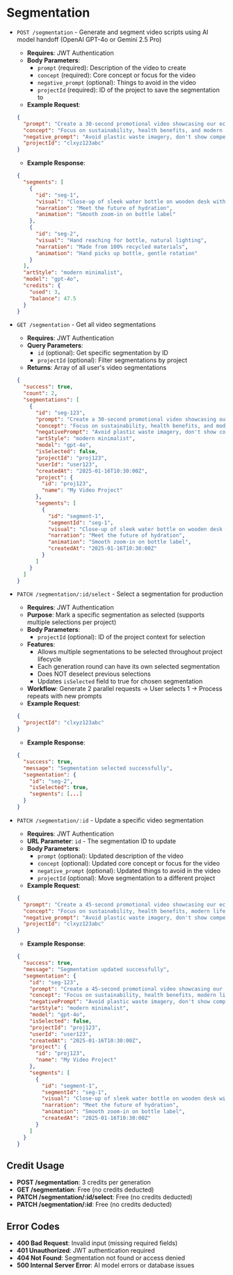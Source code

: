 # Segmentation

- `POST /segmentation` - Generate and segment video scripts using AI model handoff (OpenAI GPT-4o or Gemini 2.5 Pro)

  - **Requires**: JWT Authentication
  - **Body Parameters**:
    - `prompt` (required): Description of the video to create
    - `concept` (required): Core concept or focus for the video
    - `negative_prompt` (optional): Things to avoid in the video
    - `projectId` (required): ID of the project to save the segmentation to
  - **Example Request**:

  ```json
  {
    "prompt": "Create a 30-second promotional video showcasing our eco-friendly water bottle",
    "concept": "Focus on sustainability, health benefits, and modern lifestyle",
    "negative_prompt": "Avoid plastic waste imagery, don't show competing brands",
    "projectId": "clxyz123abc"
  }
  ```

  - **Example Response**:

  ```json
  {
    "segments": [
      {
        "id": "seg-1",
        "visual": "Close-up of sleek water bottle on wooden desk with plants",
        "narration": "Meet the future of hydration",
        "animation": "Smooth zoom-in on bottle label"
      },
      {
        "id": "seg-2",
        "visual": "Hand reaching for bottle, natural lighting",
        "narration": "Made from 100% recycled materials",
        "animation": "Hand picks up bottle, gentle rotation"
      }
    ],
    "artStyle": "modern minimalist",
    "model": "gpt-4o",
    "credits": {
      "used": 3,
      "balance": 47.5
    }
  }
  ```

- `GET /segmentation` - Get all video segmentations

  - **Requires**: JWT Authentication
  - **Query Parameters**:
    - `id` (optional): Get specific segmentation by ID
    - `projectId` (optional): Filter segmentations by project
  - **Returns**: Array of all user's video segmentations

  ```json
  {
    "success": true,
    "count": 2,
    "segmentations": [
      {
        "id": "seg-123",
        "prompt": "Create a 30-second promotional video showcasing our eco-friendly water bottle",
        "concept": "Focus on sustainability, health benefits, and modern lifestyle",
        "negativePrompt": "Avoid plastic waste imagery, don't show competing brands",
        "artStyle": "modern minimalist",
        "model": "gpt-4o",
        "isSelected": false,
        "projectId": "proj123",
        "userId": "user123",
        "createdAt": "2025-01-16T10:30:00Z",
        "project": {
          "id": "proj123",
          "name": "My Video Project"
        },
        "segments": [
          {
            "id": "segment-1",
            "segmentId": "seg-1",
            "visual": "Close-up of sleek water bottle on wooden desk with plants",
            "narration": "Meet the future of hydration",
            "animation": "Smooth zoom-in on bottle label",
            "createdAt": "2025-01-16T10:30:00Z"
          }
        ]
      }
    ]
  }
  ```

- `PATCH /segmentation/:id/select` - Select a segmentation for production

  - **Requires**: JWT Authentication
  - **Purpose**: Mark a specific segmentation as selected (supports multiple selections per project)
  - **Body Parameters**:
    - `projectId` (optional): ID of the project context for selection
  - **Features**:
    - Allows multiple segmentations to be selected throughout project lifecycle
    - Each generation round can have its own selected segmentation
    - Does NOT deselect previous selections
    - Updates `isSelected` field to true for chosen segmentation
  - **Workflow**: Generate 2 parallel requests → User selects 1 → Process repeats with new prompts
  - **Example Request**:

  ```json
  {
    "projectId": "clxyz123abc"
  }
  ```

  - **Example Response**:

  ```json
  {
    "success": true,
    "message": "Segmentation selected successfully",
    "segmentation": {
      "id": "seg-2",
      "isSelected": true,
      "segments": [...]
    }
  }
  ```

- `PATCH /segmentation/:id` - Update a specific video segmentation

  - **Requires**: JWT Authentication
  - **URL Parameter**: `id` - The segmentation ID to update
  - **Body Parameters**:
    - `prompt` (optional): Updated description of the video
    - `concept` (optional): Updated core concept or focus for the video
    - `negative_prompt` (optional): Updated things to avoid in the video
    - `projectId` (optional): Move segmentation to a different project
  - **Example Request**:

  ```json
  {
    "prompt": "Create a 45-second promotional video showcasing our eco-friendly water bottle with lifestyle focus",
    "concept": "Focus on sustainability, health benefits, modern lifestyle, and athletic performance",
    "negative_prompt": "Avoid plastic waste imagery, don't show competing brands, no medical claims",
    "projectId": "clxyz123abc"
  }
  ```

  - **Example Response**:

  ```json
  {
    "success": true,
    "message": "Segmentation updated successfully",
    "segmentation": {
      "id": "seg-123",
      "prompt": "Create a 45-second promotional video showcasing our eco-friendly water bottle with lifestyle focus",
      "concept": "Focus on sustainability, health benefits, modern lifestyle, and athletic performance",
      "negativePrompt": "Avoid plastic waste imagery, don't show competing brands, no medical claims",
      "artStyle": "modern minimalist",
      "model": "gpt-4o",
      "isSelected": false,
      "projectId": "proj123",
      "userId": "user123",
      "createdAt": "2025-01-16T10:30:00Z",
      "project": {
        "id": "proj123",
        "name": "My Video Project"
      },
      "segments": [
        {
          "id": "segment-1",
          "segmentId": "seg-1",
          "visual": "Close-up of sleek water bottle on wooden desk with plants",
          "narration": "Meet the future of hydration",
          "animation": "Smooth zoom-in on bottle label",
          "createdAt": "2025-01-16T10:30:00Z"
        }
      ]
    }
  }
  ```

## Credit Usage

- **POST /segmentation**: 3 credits per generation
- **GET /segmentation**: Free (no credits deducted)
- **PATCH /segmentation/:id/select**: Free (no credits deducted)
- **PATCH /segmentation/:id**: Free (no credits deducted)

## Error Codes

- **400 Bad Request**: Invalid input (missing required fields)
- **401 Unauthorized**: JWT authentication required
- **404 Not Found**: Segmentation not found or access denied
- **500 Internal Server Error**: AI model errors or database issues
